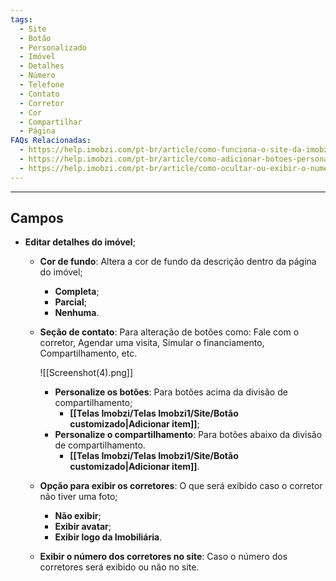 ```yaml
---
tags:
  - Site
  - Botão
  - Personalizado
  - Imóvel
  - Detalhes
  - Número
  - Telefone
  - Contato
  - Corretor
  - Cor
  - Compartilhar
  - Página
FAQs Relacionadas:
  - https://help.imobzi.com/pt-br/article/como-funciona-o-site-da-imobzi-j55id3
  - https://help.imobzi.com/pt-br/article/como-adicionar-botoes-personalizados-nos-imoveis-do-site-tyzjwp/
  - https://help.imobzi.com/pt-br/article/como-ocultar-ou-exibir-o-numero-de-contato-dos-corretores-na-secao-nossos-corretores-do-site-ju8bz0/
---
```

---
## Campos

- **Editar detalhes do imóvel**;
	- **Cor de fundo**: Altera a cor de fundo da descrição dentro da página do imóvel;
		- **Completa**;
		- **Parcial**;
		- **Nenhuma**.
	- **Seção de contato**: Para alteração de botões como: Fale com o corretor, Agendar uma visita, Simular o financiamento, Compartilhamento, etc.
	
		![[Screenshot(4).png]]
		
		- **Personalize os botões**: Para botões acima da divisão de compartilhamento;
			- **[[Telas Imobzi/Telas Imobzi1/Site/Botão customizado|Adicionar item]]**;
		- **Personalize o compartilhamento**: Para botões abaixo da divisão de compartilhamento.
			- **[[Telas Imobzi/Telas Imobzi1/Site/Botão customizado|Adicionar item]]**.
	- **Opção para exibir os corretores**: O que será exibido caso o corretor não tiver uma foto;
		- **Não exibir**;
		- **Exibir avatar**;
		- **Exibir logo da Imobiliária**.
	- **Exibir o número dos corretores no site**: Caso o número dos corretores será exibido ou não no site.